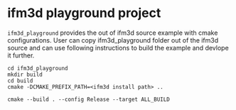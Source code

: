 # ifm3d playground project

```ifm3d_playground``` provides the out of ifm3d source example with cmake configurations.
User can copy ifm3d_playground folder out of the ifm3d source and can use following instructions
to build the example and devlope it further.

```
cd ifm3d_playground
mkdir build 
cd build 
cmake -DCMAKE_PREFIX_PATH=<ifm3d install path> ..

cmake --build . --config Release --target ALL_BUILD
```